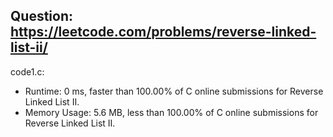 ## Question: https://leetcode.com/problems/reverse-linked-list-ii/

code1.c:
* Runtime: 0 ms, faster than 100.00% of C online submissions for Reverse Linked List II.
* Memory Usage: 5.6 MB, less than 100.00% of C online submissions for Reverse Linked List II.